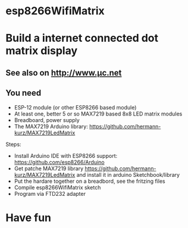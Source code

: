 # esp8266WifiMatrix
# Build a internet connected dot matrix display
## See also on http://www.µc.net
## You need
* ESP-12 module (or other ESP8266 based module)
* At least one, better 5 or so MAX7219 based 8x8 LED matrix modules
* Breadboard, power supply
* The MAX7219 Arduino library: https://github.com/hermann-kurz/MAX7219LedMatrix

Steps:
* Install Arduino IDE with ESP8266 support: https://github.com/esp8266/Arduino
* Get patche MAX7219 library https://github.com/hermann-kurz/MAX7219LedMatrix and install it in arduino Sketchbook/library 
* Put the hardare together on a breadbord, see the fritzing files
* Compile esp8266WifiMatrix sketch
* Program via FTD232 adapter

# Have fun
